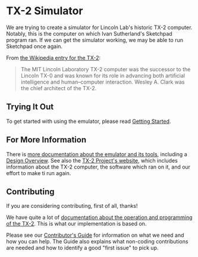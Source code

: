 # TX-2 Simulator

We are trying to create a simulator for Lincoln Lab's historic TX-2
computer. Notably, this is the computer on which Ivan Sutherland's
Sketchpad program ran. If we can get the simulator working, we may be
able to run Sketchpad once again.

From [the Wikipedia entry for the TX-2](https://en.wikipedia.org/wiki/TX-2):

> The MIT Lincoln Laboratory TX-2 computer was the successor to the
> Lincoln TX-0 and was known for its role in advancing both artificial
> intelligence and human–computer interaction. Wesley A. Clark was the
> chief architect of the TX-2.

## Trying It Out

To get started with using the emulator, please read [Getting
Started](docs/getting-started.md).

## For More Information

There is [more documentation about the emulator and its tools](docs),
including a [Design Overview](docs/OVERVIEW.md). See also the [TX-2
Project's website](https://tx-2.github.io/), which includes
information about the TX-2 computer, the software which ran on it, and
our effort to make ti run again.

## Contributing

If you are considering contributing, first of all, thanks!

We have quite a lot of [documentation about the operation and
programming of the TX-2](https://tx-2.github.io/documentation.html).
This is what our implementation is based on.

Please see our [Contributor's Guide](CONTRIBUTING.md) for information
on what we need and how you can help. The Guide also explains what
non-coding contributions are needed and how to identify a good "first
issue" to pick up.
